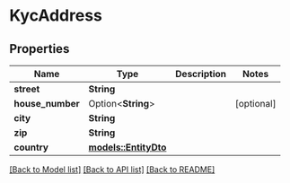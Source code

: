 # KycAddress

## Properties

Name | Type | Description | Notes
------------ | ------------- | ------------- | -------------
**street** | **String** |  | 
**house_number** | Option<**String**> |  | [optional]
**city** | **String** |  | 
**zip** | **String** |  | 
**country** | [**models::EntityDto**](EntityDto.md) |  | 

[[Back to Model list]](../README.md#documentation-for-models) [[Back to API list]](../README.md#documentation-for-api-endpoints) [[Back to README]](../README.md)


